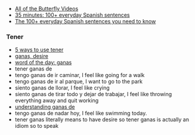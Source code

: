 

- [All of the Butterfly Videos](https://www.youtube.com/@ButterflySpanish/videos)
- [35 minutes: 100+ everyday Spanish sentences](https://www.youtube.com/watch?v=6_5FnCLLYoA)
- [The 100+ everyday Spanish sentences you need to know](https://www.youtube.com/watch?v=LGMKg6MUdxI)

### Tener

- [5 ways to use tener](https://www.youtube.com/watch?v=RaT1vHv_aD0)
- [ganas, desire](https://www.spanishdict.com/translate/ganas?showOnlyResult=true&langFrom=es)
- [word of the day: ganas](https://www.youtube.com/watch?v=ostBQcghsPIs)
- tener ganas de
- tengo ganas de ir caminar, I feel like going for a walk
- tengo ganas de ir al parque, I want to go to the park
- siento ganas de llorar, I feel like crying
- siento ganas de tirar todo y dejar de trabajar, I feel like throwing everything away and quit working
- [understanding ganas de](https://www.youtube.com/watch?v=RZiqPSF9NTk)
- tengo ganas de nadar hoy, I feel like swimming today.
- tener ganas literally means to have desire so tener ganas is actually an idiom so to speak
